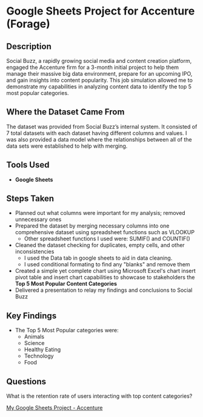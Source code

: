 <h1>Google Sheets Project for Accenture (Forage)</h1>

 ### 

<h2>Description</h2>
Social Buzz, a rapidly growing social media and content creation platform, engaged the Accenture firm for a 3-month initial project to help them manage their massive big data environment, prepare for an upcoming IPO, and gain insights into content popularity. This job simulation allowed me to demonstrate my capabilities in analyzing content data to identify the top 5 most popular categories.
<br />

<h2>Where the Dataset Came From</h2>

The dataset was provided from Social Buzz’s internal system. It consisted of 7 total datasets with each dataset having different columns and values. I was also provided a data model where the relationships between all of the data sets were established to help with merging. 

<h2>Tools Used</h2>

- <b>Google Sheets</b>

<h2>Steps Taken</h2>

- Planned out what columns were important for my analysis; removed unnecessary ones
- Prepared the dataset by merging necessary columns into one comprehensive dataset using spreadsheet functions such as VLOOKUP
  - Other spreadsheet functions I used were: SUMIF() and COUNTIF()
- Cleaned the dataset checking for duplicates, empty cells, and other inconsistencies
   - I used the Data tab in google sheets to aid in data cleaning.
   - I used conditional formating to find any "blanks" and remove them
- Created a simple yet complete chart using Microsoft Excel's chart insert pivot table and insert chart capabilities to showcase to stakeholders the <b>Top 5 Most Popular Content Categories</b>
- Delivered a presentation to relay my findings and conclusions to Social Buzz
  

<h2>Key Findings</h2>

- The Top 5 Most Popular categories were:
   - Animals
   - Science
   - Healthy Eating
   - Technology
   - Food

<h2>Questions</h2>

What is the retention rate of users interacting with top content categories?

[My Google Sheets Project - Accenture](https://docs.google.com/spreadsheets/d/1Xqm1vNr41weuZdvTJCgig5_SIrxFqZ1SGtIcS3InElY/edit?usp=sharing)
